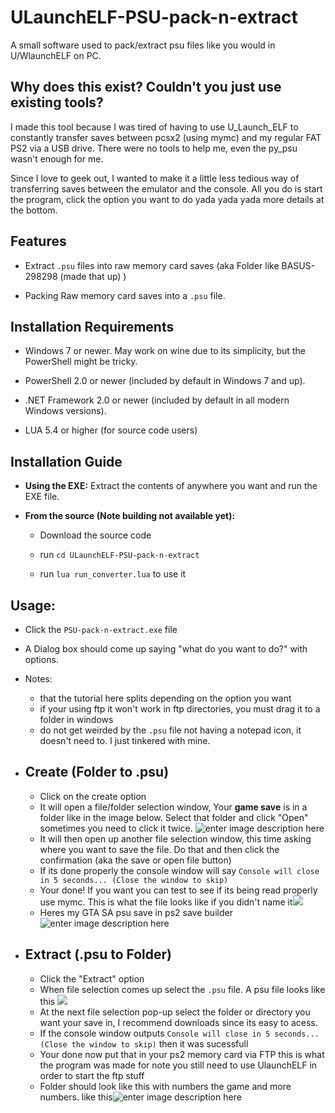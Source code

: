 # ULaunchELF-PSU-pack-n-extract
A small software used to pack/extract psu files like you would in U/WlaunchELF on PC.


## Why does this exist? Couldn't you just use existing tools?

I made this tool because I was tired of having to use U_Launch_ELF to constantly transfer saves between pcsx2 (using mymc) and my regular FAT PS2 via a USB drive. There were no tools to help me, even the py_psu wasn't enough for me.

Since I love to geek out, I wanted to make it a little less tedious way of transferring saves between the emulator and the console. All you do is start the program, click the option you want to do yada yada yada more details at the bottom.

## Features

-   Extract `.psu` files into raw memory card saves (aka Folder like BASUS-298298 (made that up) )
    
-   Packing Raw memory card saves into a `.psu` file.
    

## Installation Requirements

-   Windows 7 or newer. May work on wine due to its simplicity, but the PowerShell might be tricky.
    
-   PowerShell 2.0 or newer (included by default in Windows 7 and up).
    
-   .NET Framework 2.0 or newer (included by default in all modern Windows versions).
    
-   LUA 5.4 or higher (for source code users)
    

## Installation Guide

-   **Using the EXE:** Extract the contents of  anywhere you want and run the EXE file.
    
-   **From the source (Note building not available yet):**
    
    -   Download the source code
        
    -   run `cd ULaunchELF-PSU-pack-n-extract`
        
    -   run `lua run_converter.lua` to use it
        

## Usage:

 - Click the `PSU-pack-n-extract.exe` file
 - A Dialog box should come up saying "what do you want to do?" with options.
 - Notes: 
	 - that the tutorial here splits depending on the option you want
	 -  if your using ftp it won't work in ftp directories, you must drag it to a folder in windows
	 - do not get weirded by the `.psu` file not having a notepad icon, it doesn't need to. I just tinkered with mine.

 
 - ## Create (Folder to .psu)
	 - Click on the create option
	 - It will open a file/folder selection window, Your **game save** is in a folder like in the image below. Select that folder and click "Open" sometimes you need to click it twice.
	 ![enter image description here](https://i.imgur.com/sggzW6f.png)
	- It will then open up another file selection window, this time asking where you want to save the file. Do that and then click the confirmation (aka the save or open file button)
	- If its done properly the console window will say `Console will close in 5 seconds... (Close the window to skip)`
	- Your done! If you want you can test to see if its being read properly use mymc. This is what the file looks like if you didn't name it![](https://i.imgur.com/MYYc4r3.png)
	- Heres my GTA SA psu save in ps2 save builder![enter image description here](https://i.imgur.com/TRm3e38.png)
	
 - ## Extract (.psu to Folder)
	 - Click the "Extract" option 
	 - When file selection comes up select the `.psu` file. A psu file looks like this ![](https://i.imgur.com/MYYc4r3.png)
	 - At the next file selection pop-up select the folder or directory you want your save in, I recommend downloads since its easy to acess.
	 - If the console window outputs ``Console will close in 5 seconds... (Close the window to skip)`` then it was sucessfull
	 - Your done now put that in your ps2 memory card via FTP this is what the program was made for note you still need to use UlaunchELF in order to start the ftp stuff
	 - Folder should look like this with numbers the game and more numbers. like this![enter image description here](https://i.imgur.com/sggzW6f.png)

  
